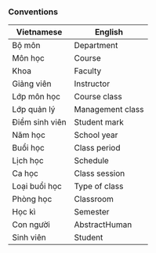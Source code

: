 ### Conventions

| Vietnamese | English |
| --- | --- |
| Bộ môn | Department |
| Môn học | Course |
| Khoa | Faculty |
| Giảng viên | Instructor |
| Lớp môn học | Course class |
| Lớp quản lý | Management class |
| Điểm sinh viên | Student mark |
| Năm học | School year |
| Buổi học | Class period |
| Lịch học | Schedule |
| Ca học | Class session |
| Loại buổi học | Type of class |
| Phòng học | Classroom |
| Học kì | Semester |
| Con người | AbstractHuman |
| Sinh viên | Student |